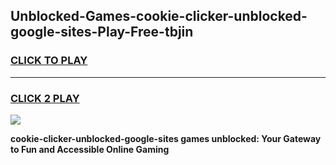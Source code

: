 
## Unblocked-Games-cookie-clicker-unblocked-google-sites-Play-Free-tbjin
<h3>
<a href="https://premium76.site?title=cookie-clicker-unblocked-google-sites&ref=24M">CLICK TO PLAY</a></h3>
<hr>

<h3>
<a href="https://premium76.site?title=cookie-clicker-unblocked-google-sites&ref=24M">CLICK 2 PLAY</a>
  
</h3>

<a href="https://premium76.site?title=cookie-clicker-unblocked-google-sites&ref=24M"><img src="https://clearcache.store/games.png"></a>


**cookie-clicker-unblocked-google-sites games unblocked: Your Gateway to Fun and Accessible Online Gaming**
